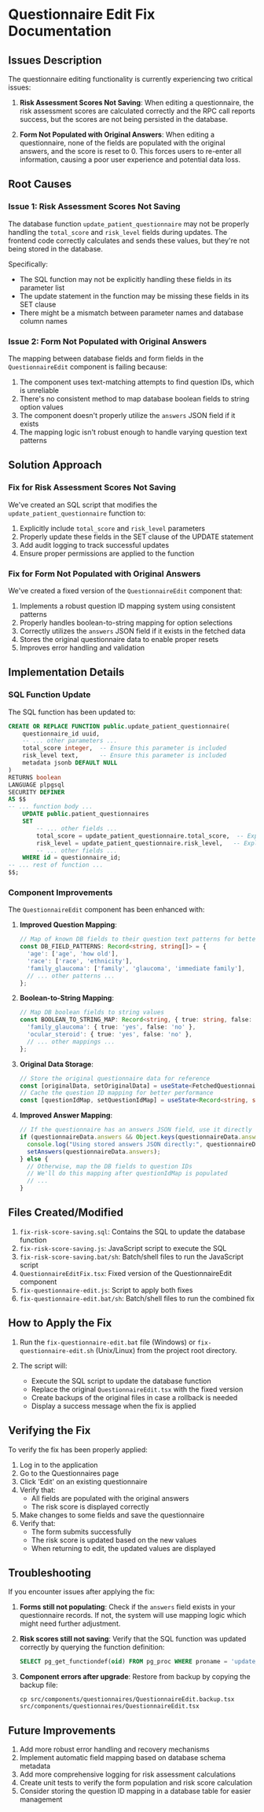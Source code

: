 # Questionnaire Edit Fix Documentation

## Issues Description

The questionnaire editing functionality is currently experiencing two critical issues:

1. **Risk Assessment Scores Not Saving**: When editing a questionnaire, the risk assessment scores are calculated correctly and the RPC call reports success, but the scores are not being persisted in the database.

2. **Form Not Populated with Original Answers**: When editing a questionnaire, none of the fields are populated with the original answers, and the score is reset to 0. This forces users to re-enter all information, causing a poor user experience and potential data loss.

## Root Causes

### Issue 1: Risk Assessment Scores Not Saving

The database function `update_patient_questionnaire` may not be properly handling the `total_score` and `risk_level` fields during updates. The frontend code correctly calculates and sends these values, but they're not being stored in the database.

Specifically:
- The SQL function may not be explicitly handling these fields in its parameter list
- The update statement in the function may be missing these fields in its SET clause
- There might be a mismatch between parameter names and database column names

### Issue 2: Form Not Populated with Original Answers

The mapping between database fields and form fields in the `QuestionnaireEdit` component is failing because:

1. The component uses text-matching attempts to find question IDs, which is unreliable
2. There's no consistent method to map database boolean fields to string option values
3. The component doesn't properly utilize the `answers` JSON field if it exists
4. The mapping logic isn't robust enough to handle varying question text patterns

## Solution Approach

### Fix for Risk Assessment Scores Not Saving

We've created an SQL script that modifies the `update_patient_questionnaire` function to:

1. Explicitly include `total_score` and `risk_level` parameters
2. Properly update these fields in the SET clause of the UPDATE statement
3. Add audit logging to track successful updates
4. Ensure proper permissions are applied to the function

### Fix for Form Not Populated with Original Answers

We've created a fixed version of the `QuestionnaireEdit` component that:

1. Implements a robust question ID mapping system using consistent patterns
2. Properly handles boolean-to-string mapping for option selections
3. Correctly utilizes the `answers` JSON field if it exists in the fetched data
4. Stores the original questionnaire data to enable proper resets
5. Improves error handling and validation

## Implementation Details

### SQL Function Update

The SQL function has been updated to:

```sql
CREATE OR REPLACE FUNCTION public.update_patient_questionnaire(
    questionnaire_id uuid,
    -- ... other parameters ...
    total_score integer,  -- Ensure this parameter is included
    risk_level text,      -- Ensure this parameter is included
    metadata jsonb DEFAULT NULL
)
RETURNS boolean
LANGUAGE plpgsql
SECURITY DEFINER
AS $$
-- ... function body ...
    UPDATE public.patient_questionnaires
    SET 
        -- ... other fields ...
        total_score = update_patient_questionnaire.total_score,  -- Explicitly update risk score
        risk_level = update_patient_questionnaire.risk_level,   -- Explicitly update risk level
        -- ... other fields ...
    WHERE id = questionnaire_id;
-- ... rest of function ...
$$;
```

### Component Improvements

The `QuestionnaireEdit` component has been enhanced with:

1. **Improved Question Mapping**:
   ```typescript
   // Map of known DB fields to their question text patterns for better mapping
   const DB_FIELD_PATTERNS: Record<string, string[]> = {
     'age': ['age', 'how old'],
     'race': ['race', 'ethnicity'],
     'family_glaucoma': ['family', 'glaucoma', 'immediate family'],
     // ... other patterns ...
   };
   ```

2. **Boolean-to-String Mapping**:
   ```typescript
   // Map DB boolean fields to string values
   const BOOLEAN_TO_STRING_MAP: Record<string, { true: string, false: string }> = {
     'family_glaucoma': { true: 'yes', false: 'no' },
     'ocular_steroid': { true: 'yes', false: 'no' },
     // ... other mappings ...
   };
   ```

3. **Original Data Storage**:
   ```typescript
   // Store the original questionnaire data for reference
   const [originalData, setOriginalData] = useState<FetchedQuestionnaireData | null>(null);
   // Cache the question ID mapping for better performance
   const [questionIdMap, setQuestionIdMap] = useState<Record<string, string>>({});
   ```

4. **Improved Answer Mapping**:
   ```typescript
   // If the questionnaire has an answers JSON field, use it directly
   if (questionnaireData.answers && Object.keys(questionnaireData.answers).length > 0) {
     console.log("Using stored answers JSON directly:", questionnaireData.answers);
     setAnswers(questionnaireData.answers);
   } else {
     // Otherwise, map the DB fields to question IDs
     // We'll do this mapping after questionIdMap is populated
     // ...
   }
   ```

## Files Created/Modified

1. `fix-risk-score-saving.sql`: Contains the SQL to update the database function
2. `fix-risk-score-saving.js`: JavaScript script to execute the SQL
3. `fix-risk-score-saving.bat/sh`: Batch/shell files to run the JavaScript script
4. `QuestionnaireEditFix.tsx`: Fixed version of the QuestionnaireEdit component
5. `fix-questionnaire-edit.js`: Script to apply both fixes
6. `fix-questionnaire-edit.bat/sh`: Batch/shell files to run the combined fix

## How to Apply the Fix

1. Run the `fix-questionnaire-edit.bat` file (Windows) or `fix-questionnaire-edit.sh` (Unix/Linux) from the project root directory.

2. The script will:
   - Execute the SQL script to update the database function
   - Replace the original `QuestionnaireEdit.tsx` with the fixed version
   - Create backups of the original files in case a rollback is needed
   - Display a success message when the fix is applied

## Verifying the Fix

To verify the fix has been properly applied:

1. Log in to the application
2. Go to the Questionnaires page
3. Click 'Edit' on an existing questionnaire
4. Verify that:
   - All fields are populated with the original answers
   - The risk score is displayed correctly
5. Make changes to some fields and save the questionnaire
6. Verify that:
   - The form submits successfully 
   - The risk score is updated based on the new values
   - When returning to edit, the updated values are displayed

## Troubleshooting

If you encounter issues after applying the fix:

1. **Forms still not populating**: Check if the `answers` field exists in your questionnaire records. If not, the system will use mapping logic which might need further adjustment.

2. **Risk scores still not saving**: Verify that the SQL function was updated correctly by querying the function definition:
   ```sql
   SELECT pg_get_functiondef(oid) FROM pg_proc WHERE proname = 'update_patient_questionnaire';
   ```

3. **Component errors after upgrade**: Restore from backup by copying the backup file:
   ```
   cp src/components/questionnaires/QuestionnaireEdit.backup.tsx src/components/questionnaires/QuestionnaireEdit.tsx
   ```

## Future Improvements

1. Add more robust error handling and recovery mechanisms
2. Implement automatic field mapping based on database schema metadata
3. Add more comprehensive logging for risk assessment calculations
4. Create unit tests to verify the form population and risk score calculation
5. Consider storing the question ID mapping in a database table for easier management